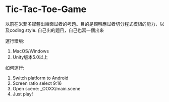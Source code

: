 # Tic-Tac-Toe-Game
以前在米菲多媒體出給面試者的考題。目的是觀察應試者切分程式模組的能力，以及coding style.
自己出的題目，自己也寫一個出來

運行環境:
1. MacOS/Windows
2. Unity版本5.0以上

如何運行:
1. Switch platform to Android
2. Screen ratio select 9:16
3. Open scene: _OOXX/main.scene
4. Just play!
